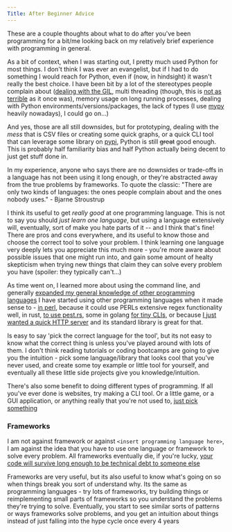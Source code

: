 ```yaml
---
Title: After Beginner Advice
---
```


These are a couple thoughts about what to do after you've been programming for a bit/me looking back on my relatively brief experience with programming in general.

As a bit of context, when I was starting out, I pretty much used Python for most things. I don't think I was ever an evangelist, but if I had to do something I would reach for Python, even if (now, in hindsight) it wasn't really the best choice. I have been bit by a lot of the stereotypes people complain about ([dealing with the GIL](https://wiki.python.org/moin/GlobalInterpreterLock), multi threading (though, this is [not as terrible](https://docs.python.org/3/library/concurrent.futures.html#module-concurrent.futures) as it once was), memory usage on long running processes, dealing with Python environments/versions/packages, the lack of types (I use [mypy](https://mypy.readthedocs.io/en/stable/) heavily nowadays), I could go on...)

And yes, those are all still downsides, but for prototyping, dealing with the _mess_ that is CSV files or creating some quick graphs, or a quick CLI tool that can leverage some library on [pypi](https://pypi.org/), Python is still ~~great~~ good enough. This is probably half familiarity bias and half Python actually being decent to just get stuff done in.

In my experience, anyone who says there are no downsides or trade-offs in a language has not been using it long enough, or they're abstracted away from the true problems by frameworks. To quote the classic: "There are only two kinds of languages: the ones people complain about and the ones nobody uses." - Bjarne Stroustrup

I think its useful to get _really good_ at one programming language. This is not to say you should _just learn one language_, but using a language extensively will, eventually, sort of make you hate parts of it -- and I think that's fine! There are pros and cons everywhere, and its useful to know those and choose the correct tool to solve your problem. I think learning one language very deeply lets you appreciate this much more - you're more aware about possible issues that one might run into, and gain some amount of healty skepticism when trying new things that claim they can solve every problem you have (spoiler: they typically can't...)

As time went on, I learned more about using the command line, and generally [expanded my general knowledge of other programming languages](https://github.com/seanbreckenridge/poly-project-euler) I have started using other programming languages when it made sense to - [in perl](https://github.com/seanbreckenridge/pmark), because it could use PERLs extensive regex functionality well, in rust, [to use pest.rs](https://pest.rs/), some in golang [for tiny CLIs](https://github.com/seanbreckenridge/newest), or because [I just wanted a quick HTTP server](https://github.com/seanbreckenridge/server_clipboard) and its standard library is great for that.

Is easy to say 'pick the correct language for the tool', but its not easy to know what the correct thing is unless you've played around with lots of them. I don't think reading tutorials or coding bootcamps are going to give you the intuition - pick some language/library that looks cool that you've never used, and create some toy example or little tool for yourself, and eventually all these little side projects give you knowledge/intuition.

There's also some benefit to doing different types of programming. If all you've ever done is websites, try making a CLI tool. Or a little game, or a GUI application, or anything really that you're not used to, [just pick something](https://github.com/practical-tutorials/project-based-learning)

### Frameworks

I am not against framework or against `<insert programming language here>`, I am against the idea that you have to use one language or framework to solve every problem. All frameworks eventually die, if you're lucky, [your code will survive long enough to be technical debt to someone else](https://blog.visionarycto.com/p/my-20-year-career-is-technical-debt)

Frameworks are very useful, but its also useful to know what's going on so when things break you sort of understand why. Its the same as programming languages - try lots of frameworks, try building things or reimplementing small parts of frameworks so you understand the problems they're trying to solve. Eventually, you start to see similar sorts of patterns or ways frameworks solve problems, and you get an intuition about things instead of just falling into the hype cycle once every 4 years
